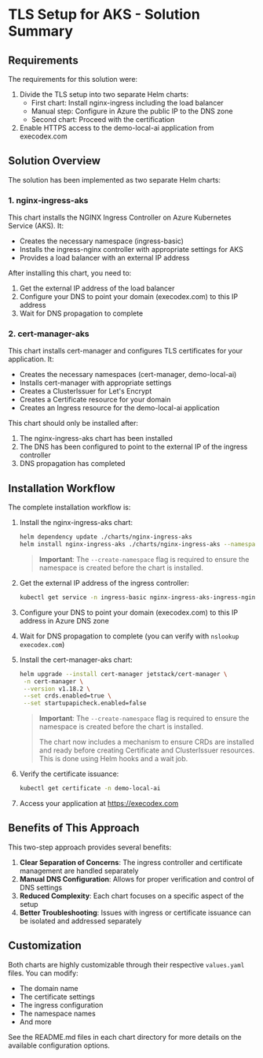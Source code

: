 # TLS Setup for AKS - Solution Summary

## Requirements

The requirements for this solution were:

1. Divide the TLS setup into two separate Helm charts:
   - First chart: Install nginx-ingress including the load balancer
   - Manual step: Configure in Azure the public IP to the DNS zone
   - Second chart: Proceed with the certification
2. Enable HTTPS access to the demo-local-ai application from execodex.com

## Solution Overview

The solution has been implemented as two separate Helm charts:

### 1. nginx-ingress-aks

This chart installs the NGINX Ingress Controller on Azure Kubernetes Service (AKS). It:
- Creates the necessary namespace (ingress-basic)
- Installs the ingress-nginx controller with appropriate settings for AKS
- Provides a load balancer with an external IP address

After installing this chart, you need to:
1. Get the external IP address of the load balancer
2. Configure your DNS to point your domain (execodex.com) to this IP address
3. Wait for DNS propagation to complete

### 2. cert-manager-aks

This chart installs cert-manager and configures TLS certificates for your application. It:
- Creates the necessary namespaces (cert-manager, demo-local-ai)
- Installs cert-manager with appropriate settings
- Creates a ClusterIssuer for Let's Encrypt
- Creates a Certificate resource for your domain
- Creates an Ingress resource for the demo-local-ai application

This chart should only be installed after:
1. The nginx-ingress-aks chart has been installed
2. The DNS has been configured to point to the external IP of the ingress controller
3. DNS propagation has completed

## Installation Workflow

The complete installation workflow is:

1. Install the nginx-ingress-aks chart:
   ```bash
   helm dependency update ./charts/nginx-ingress-aks
   helm install nginx-ingress-aks ./charts/nginx-ingress-aks --namespace ingress-basic --create-namespace
   ```
   
   > **Important**: The `--create-namespace` flag is required to ensure the namespace is created before the chart is installed.

2. Get the external IP address of the ingress controller:
   ```bash
   kubectl get service -n ingress-basic nginx-ingress-aks-ingress-nginx-controller -o jsonpath='{.status.loadBalancer.ingress[0].ip}'
   ```

3. Configure your DNS to point your domain (execodex.com) to this IP address in Azure DNS zone

4. Wait for DNS propagation to complete (you can verify with `nslookup execodex.com`)

5. Install the cert-manager-aks chart:
   ```bash
   helm upgrade --install cert-manager jetstack/cert-manager \
    -n cert-manager \
    --version v1.18.2 \
    --set crds.enabled=true \
    --set startupapicheck.enabled=false

   ```
   
   > **Important**: The `--create-namespace` flag is required to ensure the namespace is created before the chart is installed.
   >
   > The chart now includes a mechanism to ensure CRDs are installed and ready before creating Certificate and ClusterIssuer resources. This is done using Helm hooks and a wait job.

6. Verify the certificate issuance:
   ```bash
   kubectl get certificate -n demo-local-ai
   ```

7. Access your application at https://execodex.com

## Benefits of This Approach

This two-step approach provides several benefits:

1. **Clear Separation of Concerns**: The ingress controller and certificate management are handled separately
2. **Manual DNS Configuration**: Allows for proper verification and control of DNS settings
3. **Reduced Complexity**: Each chart focuses on a specific aspect of the setup
4. **Better Troubleshooting**: Issues with ingress or certificate issuance can be isolated and addressed separately

## Customization

Both charts are highly customizable through their respective `values.yaml` files. You can modify:
- The domain name
- The certificate settings
- The ingress configuration
- The namespace names
- And more

See the README.md files in each chart directory for more details on the available configuration options.